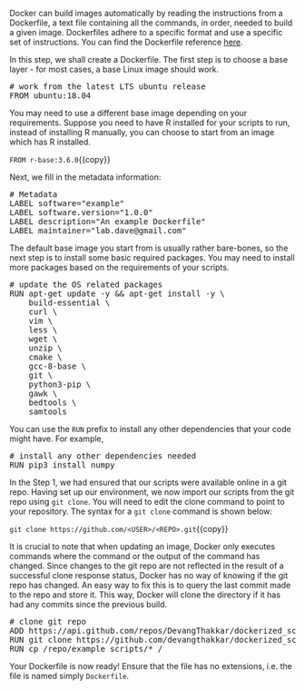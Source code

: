 Docker can build images automatically by reading the instructions from a Dockerfile, a text file containing all the commands, in order, needed to build a given image. Dockerfiles adhere to a specific format and use a specific set of instructions. You can find the Dockerfile reference [here](https://docs.docker.com/engine/reference/builder/).

In this step, we shall create a Dockerfile. The first step is to choose a base layer - for most cases, a base Linux image should work. 

<pre class="file" data-filename="Dockerfile" data-target="replace"># work from the latest LTS ubuntu release
FROM ubuntu:18.04
</pre>

You may need to use a different base image depending on your requirements. Suppose you need to have R installed for your scripts to run, instead of installing R manually, you can choose to start from an image which has R installed.

`FROM r-base:3.6.0`{{copy}}

Next, we fill in the metadata information:
<pre class="file" data-filename="Dockerfile" data-target="append"># Metadata
LABEL software="example"
LABEL software.version="1.0.0"
LABEL description="An example Dockerfile"
LABEL maintainer="lab.dave@gmail.com"
</pre>

The default base image you start from is usually rather bare-bones, so the next step is to install some basic required packages. You may need to install more packages based on the requirements of your scripts.
<pre class="file" data-filename="Dockerfile" data-target="append"># update the OS related packages
RUN apt-get update -y && apt-get install -y \
    build-essential \
    curl \
    vim \
    less \
    wget \
    unzip \
    cmake \
    gcc-8-base \
    git \
    python3-pip \
    gawk \
    bedtools \
    samtools
</pre>

You can use the `RUN` prefix to install any other dependencies that your code might have. For example,
<pre class="file" data-filename="Dockerfile" data-target="append"># install any other dependencies needed
RUN pip3 install numpy
</pre>

In the Step 1, we had ensured that our scripts were available online in a git repo. Having set up our environment, we now import our scripts from the git repo using `git clone`. You will need to edit the clone command to point to your repository. The syntax for a `git clone` command is shown below:

`git clone https://github.com/<USER>/<REPO>.git`{{copy}}

It is crucial to note that when updating an image, Docker only executes commands where the command or the output of the command has changed. Since changes to the git repo are not reflected in the result of a successful clone response status, Docker has no way of knowing if the git repo has changed. An easy way to fix this is to query the last commit made to the repo and store it. This way, Docker will clone the directory if it has had any commits since the previous build.

<pre class="file" data-filename="Dockerfile" data-target="append"># clone git repo
ADD https://api.github.com/repos/DevangThakkar/dockerized_scripts/git/refs/heads/ version.json
RUN git clone https://github.com/devangthakkar/dockerized_scripts.git /repo
RUN cp /repo/example_scripts/* /
</pre>

Your Dockerfile is now ready! Ensure that the file has no extensions, i.e. the file is named simply `Dockerfile`.